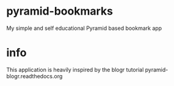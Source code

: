pyramid-bookmarks
=================

My simple and self educational Pyramid based bookmark app

info
====
This application is heavily inspired by the blogr tutorial pyramid-blogr.readthedocs.org
